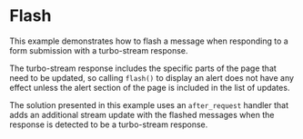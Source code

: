 # Flash

This example demonstrates how to flash a message when responding to a form submission with a turbo-stream response.

The turbo-stream response includes the specific parts of the page that need to be updated, so calling `flash()` to display an alert does not have any effect unless the alert section of the page is included in the list of updates.

The solution presented in this example uses an `after_request` handler that adds an additional stream update with the flashed messages when the response is detected to be a turbo-stream response.
